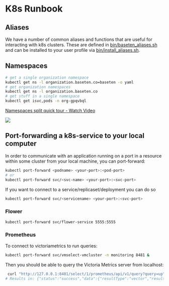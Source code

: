 # K8s Runbook

## Aliases

We have a number of common aliases and functions that are useful for interacting with k8s clusters. These are defined in [bin/baseten_aliases.sh](../../bin/baseten_aliases.sh) and can be installed to your user profile via [bin/install_aliases.sh](../../bin/install_aliases.sh).

## Namespaces

```sh
# get a single organization namespace
kubectl get ns -l organization.baseten.co=baseten -o yaml
# get organization namespaces
kubectl get ns -l organization.baseten.co
# get stuff in a single namespace
kubectl get isvc,pods -n org-gpqvbql
```

<a href="https://www.loom.com/share/e3692bcd02bd4a6895d13247cc0e745a">
    <p>Namespaces split quick tour - Watch Video</p>
    <img style="max-width:300px;" src="https://cdn.loom.com/sessions/thumbnails/e3692bcd02bd4a6895d13247cc0e745a-with-play.gif">
  </a>

## Port-forwarding a k8s-service to your local computer

In order to communicate with an application running on a port in a resource within some cluster from your local machine, you can port-forward:

```sh
kubectl port-forward <podname> <your-port>:<pod-port>
# or
kubectl port-forward svc/<svc-name> <your-port>:<svc-port>
```

If you want to connect to a service/replicaset/deployment you can do so

```sh
kubectl port-forward svc/<servicename> <your-port>:<svc-port>
```

### Flower

```sh
kubectl port-forward svc/flower-service 5555:5555
```

### Prometheus

To connect to victoriametrics to run queries:

```sh
kubectl port-forward svc/vmselect-vmcluster -n monitoring 8481 &
```

Then you should be able to query the Victoria Metrics server from localhost:

```sh
 curl "http://127.0.0.1:8481/select/1/prometheus/api/v1/query?query=up"
# Results in: {"status":"success","data":{"resultType":"vector","result":[{"met....
```
